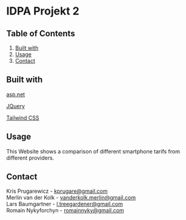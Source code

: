 # IDPA Projekt 2

## Table of Contents

1. [Built with](#built-with)
2. [Usage](#usage)
3. [Contact](#contact)

## Built with <a name="built-with"></a>

[asp.net](https://dotnet.microsoft.com/apps/aspnet)

[JQuery](https://jquery.com/)

[Tailwind CSS](https://tailwindcss.com/)

## Usage <a name="usage"></a>

This Website shows a comparison of different smartphone tarifs from different providers.

## Contact <a name="contact"></a>
Kris Prugarewicz - kprugare@gmail.com<br>
Merlin van der Kolk - vanderkolk.merlin@gmail.com<br>
Lars Baumgartner - l.treegardener@gmail.com<br>
Romain Nykyforchyn - romainnyky@gmail.com<br>
